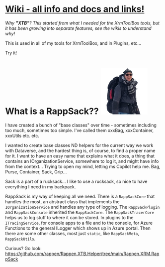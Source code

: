 # [Wiki - all info and docs and links!](https://github.com/rappen/Rappen.XTB.Helper/wiki)


*Why **"XTB"**? 
This started from what I needed for the XrmToolBox tools, but it has been growing into separate features, see the wikis to understand why!*

This is used in all of my tools for XrmToolBox, and in Plugins, etc...

Try it!

# What is a RappSack?? ![RappSack](Rappen.XRM.RappSack/Images/RappSack_sqr_tsp_150px.png)

I have created a bunch of "base classes" over time - sometimes including too much, sometimes too simple.
I've called them xxxBag, xxxContainer, xxxUtils etc. etc.

I wanted to create base classes ND helpers for the current way we work with Dataverse, and the hardest thing is, of course, to find a proper name for it.
I want to have an easy name that explains what it does, a thing that contains an IOrganizationService, somewhere to log it, and might have info from the context... Trying to open my mind, letting ms Copilot help me.
Bag, Purse, Container, Sack, Grip...

Sack is a part of a rucksack... I like to use a rucksack, so nice to have everything I need in my backpack.

RappSack is my way of keeping all we need.
There is a `RappSackCore` that handles the most, an abstract class that implements the `IOrganizationService` and handles any type of logging.
The `RappSackPlugin` and `RappSackConsole` inherited the `RappSackCore`.
The `RappSackTracerCore` helps us to log stuff to where it can be stored. In plugins to the `ITracingService`, for console apps to a file and to the console, for Azure Functions to the general ILogger which shows up in Azure portal.
Then there are some other classes, most just `static`, like `RappSackMeta`, `RappSackUtils`.

Curious? Go look: https://github.com/rappen/Rappen.XTB.Helper/tree/main/Rappen.XRM.RappSack

